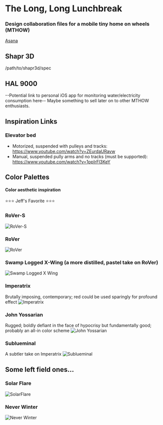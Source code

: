 # The Long, Long Lunchbreak

### Design collaboration files for a mobile tiny home on wheels (MTHOW)

[Asana](https://app.asana.com/0/1199152416742837/list)

## Shapr 3D

/path/to/shapr3d/spec

## HAL 9000

--Potential link to personal iOS app for monitoring water/electricity consumption here--
Maybe something to sell later on to other MTHOW enthusiasts.

## Inspiration Links

### Elevator bed

- Motorized, suspended with pulleys and tracks: https://www.youtube.com/watch?v=ZEurdaURavw
- Manual, suspended pully arms and no tracks (must be supported): https://www.youtube.com/watch?v=1ppIrFl3KeY

## Color Palettes

#### Color aesthetic inspiration

⭐️⭐️⭐️ Jeff's Favorite ⭐️⭐️⭐️

### RoVer-S

![RoVer-S](./colorPalettes/RoVer-S.png)

### RoVer

![RoVer](./colorPalettes/RoVer.png)

### Swamp Logged X-Wing (a more distilled, pastel take on RoVer)

![Swamp Logged X Wing](./color/../colorPalettes/swamp-logged-x-wing.png)

### Imperatrix

Brutally imposing, contemporary; red could be used sparingly for profound effect
![Imperatrix](./colorPalettes/Imperatrix.png)

### John Yossarian

Rugged; boldly defiant in the face of hypocrisy but fundamentally good; probably an all-in color scheme
![John Yossarian](./colorPalettes/Yossarian.png)

### Sublueminal

A subtler take on Imperatrix
![Sublueminal](./colorPalettes/sublueminal.png)

## Some left field ones...

### Solar Flare

![SolarFlare](colorPalettes/SolarFlare.png)

### Never Winter

![Never Winter](colorPalettes/NeverWinter.png)
